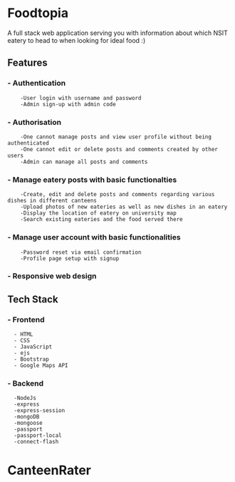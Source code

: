 # Foodtopia
A full stack web application serving you with information about which NSIT eatery to head to when looking for ideal food :)

## **Features**

### - Authentication
        -User login with username and password
        -Admin sign-up with admin code
### - Authorisation
        -One cannot manage posts and view user profile without being authenticated
        -One cannot edit or delete posts and comments created by other users
        -Admin can manage all posts and comments
### - Manage eatery posts with basic functionalties
        -Create, edit and delete posts and comments regarding various dishes in different canteens
        -Upload photos of new eateries as well as new dishes in an eatery
        -Display the location of eatery on university map
        -Search existing eateries and the food served there
### - Manage user account with basic functionalities
        -Password reset via email confirmation
        -Profile page setup with signup
### - Responsive web design

## **Tech Stack**

### - Frontend
      - HTML
      - CSS 
      - JavaScript
      - ejs
      - Bootstrap
      - Google Maps API     
### - Backend
      -NodeJs
      -express
      -express-session
      -mongoDB
      -mongoose
      -passport
      -passport-local
      -connect-flash
      
      

# CanteenRater
